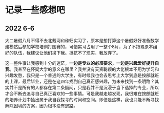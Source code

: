 # 记录一些感想吧

## 2022 6-6

大二暑假八月不得不去北戴河和秭归实习了，原本是想打算这个暑假好好准备数学建模然后参加学校培训打国赛的，可惜实习占用了一整个8月，为了不拖累原本组好的队伍，我建议让他们换下我。抵抗不了现实，我放弃了。

这一整件事让我感到十分的迷茫，**一边是专业的必须要求，一边是兴趣爱好提升自我**。我甚至在怀疑大学的意义在哪里？我并没有天资聪颖的大佬根本不用为学习和兴趣发愁，我只是一个普通的大学生，有时候我也会去思考上大学到底是按部就班的上课，最后毕业，还是在这四年找到自己真正感兴趣，为未来找到一条明路？其实并不是所有的人都存在第二条疑问，只是我并不是沉浸于当下选择的专业，所以才会不断去追寻自己真正喜欢的一些事情。可是我越走越发现，我很难在按部就班的培养计划中抽出属于我自我探寻的时间和空间。即便是这样，我也只能不断寻找解除困境的方案，因为根本没有退路。